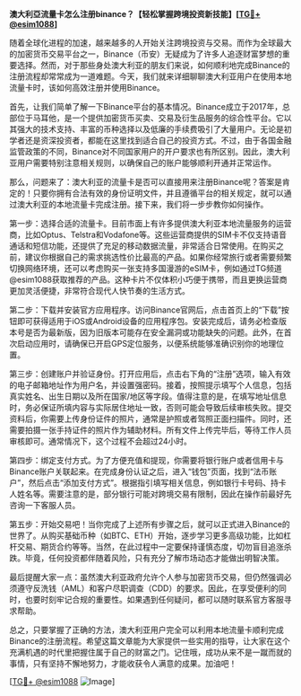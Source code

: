 **澳大利亞流量卡怎么注册binance？【轻松掌握跨境投资新技能】[[TG💪+ @esim1088](https://t.me/s/esim1088)]**

随着全球化进程的加速，越来越多的人开始关注跨境投资与交易。而作为全球最大的加密货币交易平台之一，Binance（币安）无疑成为了许多人追逐财富梦想的重要选择。然而，对于那些身处澳大利亚的朋友们来说，如何顺利地完成Binance的注册流程却常常成为一道难题。今天，我们就来详细聊聊澳大利亚用户在使用本地流量卡时，该如何高效注册并使用Binance。

首先，让我们简单了解一下Binance平台的基本情况。Binance成立于2017年，总部位于马耳他，是一个提供加密货币买卖、交易及衍生品服务的综合性平台。它以其强大的技术支持、丰富的币种选择以及低廉的手续费吸引了大量用户。无论是初学者还是资深投资者，都能在这里找到适合自己的投资方式。不过，由于各国金融监管政策的不同，Binance对不同国家用户的开户要求也有所区别。因此，澳大利亚用户需要特别注意相关规则，以确保自己的账户能够顺利开通并正常运作。

那么，问题来了：澳大利亚的流量卡是否可以直接用来注册Binance呢？答案是肯定的！只要你拥有合法有效的身份证明文件，并且遵循平台的相关规定，就可以通过澳大利亚的本地流量卡完成注册。接下来，我们将一步步教你如何操作。

第一步：选择合适的流量卡。目前市面上有许多提供澳大利亚本地流量服务的运营商，比如Optus、Telstra和Vodafone等。这些运营商提供的SIM卡不仅支持语音通话和短信功能，还提供了充足的移动数据流量，非常适合日常使用。在购买之前，建议你根据自己的需求挑选性价比最高的产品。如果你经常旅行或者需要频繁切换网络环境，还可以考虑购买一张支持多国漫游的eSIM卡，例如通过TG频道@esim1088获取推荐的产品。这种卡片不仅体积小巧便于携带，而且更换运营商更加灵活便捷，非常符合现代人快节奏的生活方式。

第二步：下载并安装官方应用程序。访问Binance官网后，点击首页上的“下载”按钮即可获得适用于iOS或Android设备的应用程序包。安装完成后，请务必检查版本号是否为最新版，因为旧版本可能存在安全漏洞或功能缺失的问题。此外，在首次启动应用时，请确保已开启GPS定位服务，以便系统能够准确识别你的地理位置。

第三步：创建账户并验证身份。打开应用后，点击右下角的“注册”选项，输入有效的电子邮箱地址作为用户名，并设置强密码。接着，按照提示填写个人信息，包括真实姓名、出生日期以及所在国家/地区等字段。值得注意的是，在填写地址信息时，务必保证所填内容与实际居住地址一致，否则可能会导致后续审核失败。提交资料后，你需要上传身份证件的照片，通常是护照或者驾照正面扫描件。同时，还需要拍摄一张手持证件的照片作为辅助材料。所有文件上传完毕后，等待工作人员审核即可。通常情况下，这个过程不会超过24小时。

第四步：绑定支付方式。为了方便充值和提现，你需要将银行账户或者信用卡与Binance账户关联起来。在完成身份认证之后，进入“钱包”页面，找到“法币账户”，然后点击“添加支付方式”。根据指引填写相关信息，例如银行卡号码、持卡人姓名等。需要注意的是，部分银行可能对跨境交易有限制，因此在操作前最好先咨询一下客服人员。

第五步：开始交易吧！当你完成了上述所有步骤之后，就可以正式进入Binance的世界了。从购买基础币种（如BTC、ETH）开始，逐步学习更多高级功能，比如杠杆交易、期货合约等等。当然，在此过程中一定要保持谨慎态度，切勿盲目追涨杀跌。毕竟，任何投资都伴随着风险，只有充分了解市场动态才能做出明智决策。

最后提醒大家一点：虽然澳大利亚政府允许个人参与加密货币交易，但仍然强调必须遵守反洗钱（AML）和客户尽职调查（CDD）的要求。因此，在享受便利的同时，也要时刻牢记合规的重要性。如果遇到任何疑问，都可以随时联系官方客服寻求帮助。

总之，只要掌握了正确的方法，澳大利亚用户完全可以利用本地流量卡顺利完成Binance的注册流程。希望这篇文章能为大家提供一些实用的指导，让大家在这个充满机遇的时代里把握住属于自己的财富之门。记住哦，成功从来不是一蹴而就的事情，只有坚持不懈地努力，才能收获令人满意的成果。加油吧！

[[TG💪+ @esim1088](https://t.me/s/esim1088) ![Image](https://i.postimg.cc/4NQfJmqS/Snipaste-2025-05-13-00-14-12.png)]